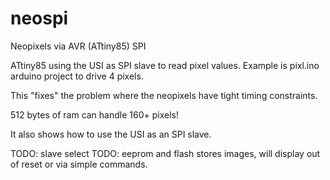 neospi
======

Neopixels via AVR (ATtiny85) SPI

ATtiny85 using the USI as SPI slave to read pixel values.  Example is pixl.ino arduino project to drive 4 pixels.

This "fixes" the problem where the neopixels have tight timing constraints.

512 bytes of ram can handle 160+ pixels!

It also shows how to use the USI as an SPI slave.

TODO: slave select
TODO: eeprom and flash stores images, will display out of reset or via simple commands.

